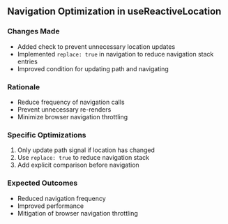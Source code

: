 ## Navigation Optimization in useReactiveLocation

### Changes Made
- Added check to prevent unnecessary location updates
- Implemented `replace: true` in navigation to reduce navigation stack entries
- Improved condition for updating path and navigating

### Rationale
- Reduce frequency of navigation calls
- Prevent unnecessary re-renders
- Minimize browser navigation throttling

### Specific Optimizations
1. Only update path signal if location has changed
2. Use `replace: true` to reduce navigation stack
3. Add explicit comparison before navigation

### Expected Outcomes
- Reduced navigation frequency
- Improved performance
- Mitigation of browser navigation throttling
